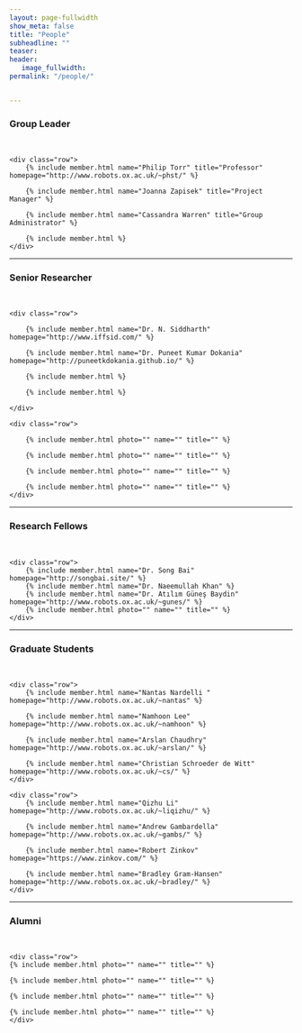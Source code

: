 ```yaml
---
layout: page-fullwidth
show_meta: false
title: "People"
subheadline: ""
teaser: 
header:
   image_fullwidth: 
permalink: "/people/"


---
```




<div class="row">
	<div class="row">
		<h3>Group Leader</h3>
		<br/>
	</div>
	
	<div class="row">
		{% include member.html name="Philip Torr" title="Professor" homepage="http://www.robots.ox.ac.uk/~phst/" %}

		{% include member.html name="Joanna Zapisek" title="Project Manager" %}

		{% include member.html name="Cassandra Warren" title="Group Administrator" %}

		{% include member.html %}
	</div>


</div>

---

<div class="row">
	<div class="row">
		<h3 class="medium-12">Senior Researcher</h3>
		<br/>
	</div>
	
	<div class="row">

		{% include member.html name="Dr. N. Siddharth" homepage="http://www.iffsid.com/" %}

		{% include member.html name="Dr. Puneet Kumar Dokania" homepage="http://puneetkdokania.github.io/" %}

		{% include member.html %}

		{% include member.html %}

	</div>

	<div class="row">
	
		{% include member.html photo="" name="" title="" %}

		{% include member.html photo="" name="" title="" %}

		{% include member.html photo="" name="" title="" %}

		{% include member.html photo="" name="" title="" %}
	</div>
	
</div>

---

<div class="row">
	<div class="row">
		<h3 class="medium-12">Research Fellows</h3>
		<br/>
	</div>

	<div class="row">
		{% include member.html name="Dr. Song Bai" homepage="http://songbai.site/" %}
		{% include member.html name="Dr. Naeemullah Khan" %}
		{% include member.html name="Dr. Atılım Güneş Baydin" homepage="http://www.robots.ox.ac.uk/~gunes/" %}
		{% include member.html photo="" name="" title="" %}
	</div>
</div>

---

<div class="row">
	<div class="row">
		<h3 class="medium-12">Graduate Students</h3>
		<br/>
	</div>

	<div class="row">
		{% include member.html name="Nantas Nardelli " homepage="http://www.robots.ox.ac.uk/~nantas" %}

		{% include member.html name="Namhoon Lee" homepage="http://www.robots.ox.ac.uk/~namhoon" %}

		{% include member.html name="Arslan Chaudhry" homepage="http://www.robots.ox.ac.uk/~arslan/" %}

		{% include member.html name="Christian Schroeder de Witt" homepage="http://www.robots.ox.ac.uk/~cs/" %}
	</div>

	<div class="row">
		{% include member.html name="Qizhu Li" homepage="http://www.robots.ox.ac.uk/~liqizhu/" %}

		{% include member.html name="Andrew Gambardella" homepage="http://www.robots.ox.ac.uk/~gambs/" %}

		{% include member.html name="Robert Zinkov" homepage="https://www.zinkov.com/" %}

		{% include member.html name="Bradley Gram-Hansen" homepage="http://www.robots.ox.ac.uk/~bradley/" %}
	</div>
</div>

---

<div class="row">
	<div class="row">
		<h3 class="medium-12">Alumni</h3>
		<br/>
	</div>

	<div class="row">
	{% include member.html photo="" name="" title="" %}

	{% include member.html photo="" name="" title="" %}

	{% include member.html photo="" name="" title="" %}

	{% include member.html photo="" name="" title="" %}
    </div>	
</div>
